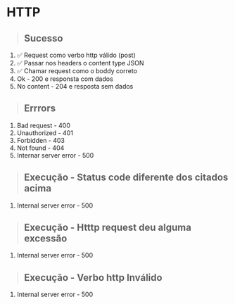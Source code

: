 # HTTP

> ## Sucesso

1. ✅ Request como verbo http válido (post)
2. ✅ Passar nos headers o content type JSON
3. ✅ Chamar request como o boddy correto
4. Ok - 200 e responsta com dados
5. No content - 204 e resposta sem dados

> ## Errrors

1. Bad request - 400
2. Unauthorized - 401
3. Forbidden - 403
4. Not found - 404
5. Internar server error - 500

> ## Execução - Status code diferente dos citados acima

1. Internal server error - 500

> ## Execução - Htttp request deu alguma excessão

1. Internal server error - 500

> ## Execução - Verbo http Inválido

1. Internal server error - 500
